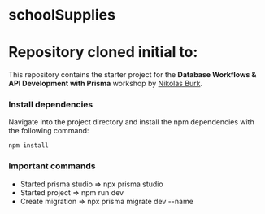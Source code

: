 # schoolSupplies
# Repository cloned initial to:

This repository contains the starter project for the **Database Workflows & API Development with Prisma** workshop by [Nikolas Burk](https://twitter.com/nikolasburk).

### Install dependencies

Navigate into the project directory and install the npm dependencies with the following command:

```
npm install
```
### Important commands

- Started prisma studio => npx prisma studio
- Started project => npm run dev
- Create migration => npx prisma migrate dev --name


